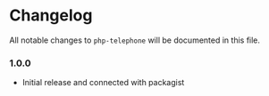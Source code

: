 # Changelog

All notable changes to `php-telephone` will be documented in this file.

### 1.0.0
- Initial release and connected with packagist

